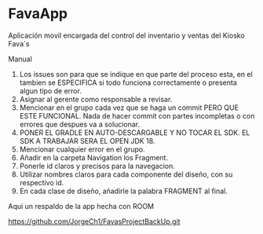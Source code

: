 # FavaApp
Aplicación movil encargada del control del inventario y ventas del Kiosko Fava´s 

Manual

1. Los issues son para que se indique en que parte del proceso esta, en el tambien se ESPECIFICA si todo funciona correctamente o presenta algun tipo de error.
2. Asignar al gerente como responsable a revisar.
3. Mencionar en el grupo cada vez que se haga un commit PERO QUE ESTE FUNCIONAL. Nada de hacer commit con partes incompletas o con errores que despues va a solucionar.
4. PONER EL GRADLE EN AUTO-DESCARGABLE Y NO TOCAR EL SDK. EL SDK A TRABAJAR SERA EL OPEN JDK 18.
5. Mencionar cualquier error en el grupo.
6. Añadir en la carpeta Navigation los Fragment.
7. Ponerle id claros y precisos para la navegacion.
8. Utilizar nombres claros para cada componente del diseño, con su respectivo id.
9. En cada clase de diseño, añadirle la palabra FRAGMENT al final.

Aqui un respaldo de la app hecha con ROOM

https://github.com/JorgeCh1/FavasProjectBackUp.git

